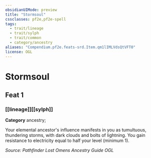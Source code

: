 ```yaml
---
obsidianUIMode: preview
title: "Stormsoul"
cssclasses: pf2e,pf2e-spell
tags:
  - trait/lineage
  - trait/sylph
  - trait/common
  - category/ancestry
aliases: "Compendium.pf2e.feats-srd.Item.qm1lIMLVdsQtVFT0"
license: OGL
---
```

# Stormsoul
## Feat 1
### [[lineage]][[sylph]]

**Category** ancestry; 




Your elemental ancestor's influence manifests in you as tumultuous, thundering storms, with dark clouds and bolts of lightning. You gain resistance to electricity equal to half your level (minimum 1).

*Source: Pathfinder Lost Omens Ancestry Guide*
*OGL*